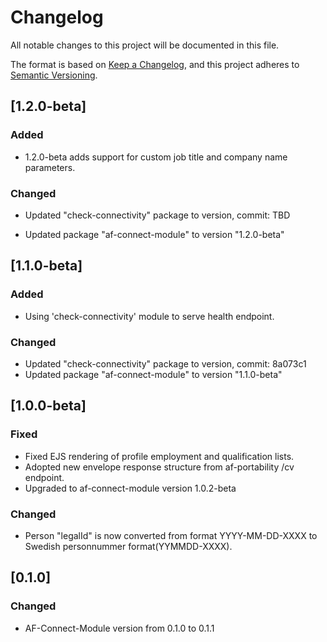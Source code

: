# Changelog

All notable changes to this project will be documented in this file.

The format is based on [Keep a Changelog](https://keepachangelog.com/en/1.0.0/),
and this project adheres to [Semantic Versioning](https://semver.org/spec/v2.0.0.html).

## [1.2.0-beta]

### Added

- 1.2.0-beta adds support for custom job title and company name parameters.

### Changed

- Updated "check-connectivity" package to version, commit: TBD

- Updated package "af-connect-module" to version "1.2.0-beta"

## [1.1.0-beta]

### Added

- Using 'check-connectivity' module to serve health endpoint.

### Changed

- Updated "check-connectivity" package to version, commit: 8a073c1
- Updated package "af-connect-module" to version "1.1.0-beta"

## [1.0.0-beta]

### Fixed

- Fixed EJS rendering of profile employment and qualification lists.
- Adopted new envelope response structure from af-portability /cv endpoint.
- Upgraded to af-connect-module version 1.0.2-beta

### Changed

- Person "legalId" is now converted from format YYYY-MM-DD-XXXX to Swedish personnummer format(YYMMDD-XXXX).

## [0.1.0]

### Changed

- AF-Connect-Module version from 0.1.0 to 0.1.1

